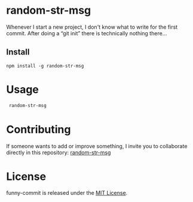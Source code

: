 # random-str-msg

Whenever I start a new project, I don't know what to write for the first commit. After doing a “git init” there is technically nothing there...

## Install

```npm
npm install -g random-str-msg
```

# Usage

```bash
 random-str-msg
```

# Contributing

If someone wants to add or improve something, I invite you to collaborate directly in this repository: [random-str-msg](https://github.com/EdgardoLuisJimenez/random-str-msg-el)

# License

funny-commit is released under the [MIT License](https://opensource.org/licenses/MIT).